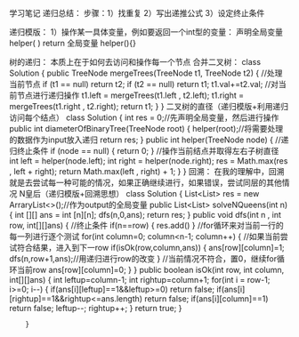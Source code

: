 学习笔记
递归总结：
    步骤：1）找重复
               2）写出递推公式
               3）设定终止条件

递归模版：
    1）操作某一具体变量，例如要返回一个int型的变量：
        声明全局变量
            helper(    )
            return 全局变量
        helper(){}

树的递归：
    本质上在于如何去访问和操作每一个节点
    合并二叉树：
    class Solution {
        public TreeNode mergeTrees(TreeNode t1, TreeNode t2) {
            //处理当前节点
            if (t1 == null) return t2;
            if (t2 == null) return t1;
            t1.val+=t2.val;
            //对当前节点进行递归操作
            t1.left = mergeTrees(t1.left , t2.left);
            t1.right = mergeTrees(t1.right , t2.right);
            return t1;
        }
    }
    二叉树的直径（递归模版+利用递归访问每个结点）
    class Solution {
        int res = 0;//先声明全局变量，然后进行操作
        public int diameterOfBinaryTree(TreeNode root) {
            helper(root);//将需要处理的数据作为input放入递归
            return res;
        }
        public int helper(TreeNode node) {
            //递归终止条件
            if (node == null) {
                return 0;
            }
            //操作当前结点并取得左右子树直径
            int left = helper(node.left);
            int right = helper(node.right);
            res = Math.max(res , left + right);
            return Math.max(left , right) + 1; 
        }
    }
回溯：
    在我的理解中，回溯就是去尝试每一种可能的情况，如果正确继续进行，如果错误，尝试同层的其他情况
        N皇后（递归模版+回溯思想）
        class Solution {
            List<List<String>> res = new ArraryList<>();//作为output的全局变量
            public List<List<String>> solveNQueens(int n) {
                int [][] ans = int [n][n];
                dfs(n,0,ans);
                return res;
            }
            public void dfs(int n , int row, int[][]ans) {
                //终止条件
                if(n==row) {
                    res.add()
                }
                //for循环来对当前一行的每一列进行逐个测试
                for(int column=0; column<n-1; column++) {
                    //如果当前尝试符合结果，进入到下一row
                    if(isOk(row,column,ans)) {
                        ans[row][column]=1;
                        dfs(n,row+1,ans);//用递归进行row的改变
                    }
                    //当前情况不符合，置0，继续for循环当前row
                    ans[row][column]=0;
                }
            }
            public boolean isOk(int row, int column, int[][]ans) {
                int leftup=column-1;
                int rightup=column+1;
                for(int i = row-1; i>=0; i--) {
                    if(ans[i][leftup]==1&&leftup>=0) return false;
                    if(ans[i][rightup]==1&&rightup<=ans.length) return false;
                    if(ans[i][column]==1) return false;
                    leftup--;
                    rightup++;
                }
                return true;
            }
            


        }
